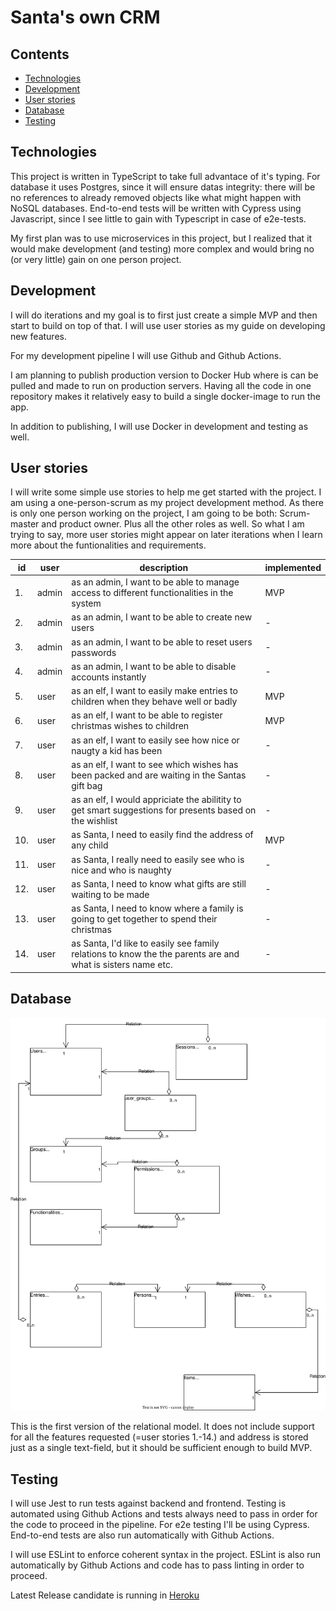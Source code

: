 # Santa's own CRM

## Contents

- [Technologies](#technologies)
- [Development](#development)
- [User stories](#user-stories)
- [Database](#database)
- [Testing](#testing)

## Technologies

This project is written in TypeScript to take full advantace of it's typing. For database it uses Postgres, since it will ensure datas integrity: there will be no references to already removed objects like what might happen with NoSQL databases. End-to-end tests will be written with Cypress using Javascript, since I see little to gain with Typescript in case of e2e-tests. 

My first plan was to use microservices in this project, but I realized that it would make development (and testing) more complex and would bring no (or very little) gain on one person project. 

## Development

I will do iterations and my goal is to first just create a simple MVP and then start to build on top of that. I will use user stories as my guide on developing new features. 

For my development pipeline I will use Github and Github Actions. 

I am planning to publish production version to Docker Hub where is can be pulled and made to run on production servers. Having all the code in one repository makes it relatively easy to build a single docker-image to run the app. 

In addition to publishing, I will use Docker in development and testing as well. 

## User stories 

I will write some simple use stories to help me get started with the project. I am using a one-person-scrum as my project development method. As there is only one person working on the project, I am going to be both: Scrum-master and product owner. Plus all the other roles as well. So what I am trying to say, more user stories might appear on later iterations when I learn more about the funtionalities and requirements. 

| id | user | description | implemented | 
|----|------|-------------|-------------|
| 1. | admin | as an admin, I want to be able to manage access to different functionalities in the system | MVP |
| 2. | admin | as an admin, I want to be able to create new users |  - |
| 3. | admin | as an admin, I want to be able to reset users passwords | - |
| 4. | admin | as an admin, I want to be able to disable accounts instantly |- |
| 5. | user | as an elf, I want to easily make entries to children when they behave well or badly | MVP |
| 6. | user | as an elf, I want to be able to register christmas wishes to children | MVP |
| 7. | user | as an elf, I want to easily see how nice or naugty a kid has been |- |
| 8. | user | as an elf, I want to see which wishes has been packed and are waiting in the Santas gift bag |- |
| 9. | user | as an elf, I would appriciate the abilitity to get smart suggestions for presents based on the wishlist | - |
| 10. | user | as Santa, I need to easily find the address of any child | MVP |
| 11. | user | as Santa, I really need to easily see who is nice and who is naughty | - |
| 12. | user | as Santa, I need to know what gifts are still waiting to be made |- |
| 13. | user | as Santa, I need to know where a family is going to get together to spend their christmas |- |
| 14. | user | as Santa, I'd like to easily see family relations to know the the parents are and what is sisters name etc. |- |

## Database

![Relational model](Santas_relational_model.drawio.svg "Relational model")

This is the first version of the relational model. It does not include support for all the features requested (=user stories 1.-14.) and address is stored just as a single text-field, but it should be sufficient enough to build MVP. 

## Testing

I will use Jest to run tests against backend and frontend. Testing is automated using Github Actions and tests always need to pass in order for the code to proceed in the pipeline. For e2e testing I'll be using Cypress. End-to-end tests are also run automatically with Github Actions.

I will use ESLint to enforce coherent syntax in the project. ESLint is also run automatically by Github Actions and code has to pass linting in order to proceed. 

Latest Release candidate is running in [Heroku](https://glacial-shore-58496.herokuapp.com/)
